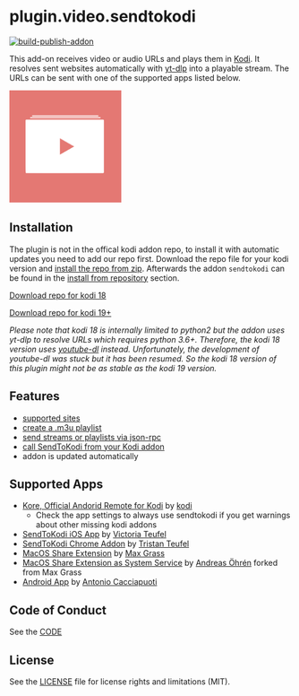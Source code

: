 # plugin.video.sendtokodi

[![build-publish-addon](https://github.com/firsttris/plugin.video.sendtokodi/actions/workflows/build-publish.yml/badge.svg)](https://github.com/firsttris/plugin.video.sendtokodi/actions/workflows/build-publish.yml)

This add-on receives video or audio URLs and plays them in [Kodi](https://kodi.tv). It resolves sent websites automatically with [yt-dlp](https://github.com/yt-dlp/yt-dlp) into a playable stream. The URLs can be sent with one of the supported apps listed below. 

<img src="https://github.com/firsttris/repository.sendtokodi/raw/master/repository.sendtokodi/icon.png" alt="drawing" width="200"/>


## Installation 
The plugin is not in the offical kodi addon repo, to install it with automatic updates you need to add our repo first. Download the repo file for your kodi version and [install the repo from zip](https://kodi.wiki/view/Add-on_manager). Afterwards the addon `sendtokodi` can be found in the [install from repository](https://kodi.wiki/view/Add-on_manager) section.

[Download repo for kodi 18](https://github.com/firsttris/repository.sendtokodi/raw/master/repository.sendtokodi/repository.sendtokodi-0.0.1.zip)

[Download repo for kodi 19+](https://github.com/firsttris/repository.sendtokodi.python3/raw/master/repository.sendtokodi.python3/repository.sendtokodi.python3-1.0.0.zip)
 
*Please note that kodi 18 is internally limited to python2 but the addon uses yt-dlp to resolve URLs which requires python 3.6+. Therefore, the kodi 18 version uses [youtube-dl](https://youtube-dl.org/) instead. Unfortunately, the development of youtube-dl was stuck but it has been resumed. So the kodi 18 version of this plugin might not be as stable as the kodi 19 version.*

## Features
- [supported sites](https://github.com/yt-dlp/yt-dlp/blob/master/supportedsites.md)
- [create a .m3u playlist](./playlist-example.m3u)
- [send streams or playlists via json-rpc](./docs/DEVELOPMENT.md)
- [call SendToKodi from your Kodi addon](./docs/DEVELOPMENT.md)
- addon is updated automatically


## Supported Apps
- [Kore, Official Andorid Remote for Kodi](https://play.google.com/store/apps/details?id=org.xbmc.kore&hl=de&gl=US) by [kodi](https://github.com/xbmc/Kore)
  - Check the app settings to always use sendtokodi if you get warnings about other missing kodi addons  
- [SendToKodi iOS App](https://itunes.apple.com/de/app/sendtokodi/id1113517603?mt=8) by [Victoria Teufel](https://github.com/viciteufel)
- [SendToKodi Chrome Addon](https://chrome.google.com/webstore/detail/sendtokodi/gbcpfpcacakaadapjcdchbdmdnfbnbaf) by [Tristan Teufel](https://github.com/firsttris)
- [MacOS Share Extension](https://github.com/maxgrass/SendToKodi/releases) by [Max Grass](https://github.com/maxgrass)
- [MacOS Share Extension as System Service](https://github.com/anohren/SendToKodi) by [Andreas Öhrén](https://github.com/anohren) forked from Max Grass
- [Android App](https://play.google.com/store/apps/details?id=com.yantcaccia.stk) by [Antonio Cacciapuoti](https://yantcaccia.github.io/)

## Code of Conduct
See the [CODE](CODE_OF_CONDUCT.md)

## License
See the [LICENSE](LICENSE.md) file for license rights and limitations (MIT).
